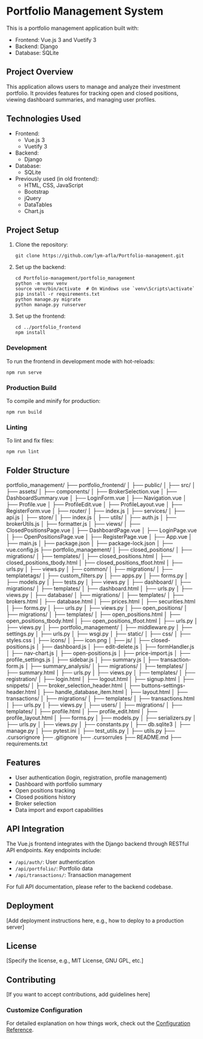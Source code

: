 # Portfolio Management System

This is a portfolio management application built with:
- Frontend: Vue.js 3 and Vuetify 3
- Backend: Django
- Database: SQLite

## Project Overview

This application allows users to manage and analyze their investment portfolio. It provides features for tracking open and closed positions, viewing dashboard summaries, and managing user profiles.

## Technologies Used

- Frontend:
  - Vue.js 3
  - Vuetify 3
- Backend:
  - Django
- Database:
  - SQLite
- Previously used (in old frontend):
  - HTML, CSS, JavaScript
  - Bootstrap
  - jQuery
  - DataTables
  - Chart.js

## Project Setup

1. Clone the repository:
   ```
   git clone https://github.com/lym-afla/Portfolio-management.git
   ```

2. Set up the backend:
   ```
   cd Portfolio-management/portfolio_management
   python -m venv venv
   source venv/bin/activate  # On Windows use `venv\Scripts\activate`
   pip install -r requirements.txt
   python manage.py migrate
   python manage.py runserver
   ```

3. Set up the frontend:
   ```
   cd ../portfolio_frontend
   npm install
   ```

### Development

To run the frontend in development mode with hot-reloads:
```
npm run serve
```

### Production Build

To compile and minify for production:
```
npm run build
```

### Linting

To lint and fix files:
```
npm run lint
```

## Folder Structure

portfolio_management/
├── portfolio_frontend/
│   ├── public/
│   ├── src/
│       ├── assets/
│       ├── components/
│           ├── BrokerSelection.vue
│           ├── DashboardSummary.vue
│           ├── LoginForm.vue
│           ├── Navigation.vue
│           ├── Profile.vue
│           ├── ProfileEdit.vue
│           ├── ProfileLayout.vue
│           ├── RegisterForm.vue
│       ├── router/
│           ├── index.js
│       ├── services/
│           ├── api.js
│       ├── store/
│           ├── index.js
│       ├── utils/
│           ├── auth.js
│           ├── brokerUtils.js
│           ├── formatter.js
│       ├── views/
│           ├── ClosedPositionsPage.vue
│           ├── DashboardPage.vue
│           ├── LoginPage.vue
│           ├── OpenPositionsPage.vue
│           ├── RegisterPage.vue
│       ├── App.vue
│       ├── main.js
│   ├── package.json
│   ├── package-lock.json
│   ├── vue.config.js
├── portfolio_management/
│   ├── closed_positions/
│       ├── migrations/
│       ├── templates/
│           ├── closed_positions.html
│           ├── closed_positions_tbody.html
│           ├── closed_positions_tfoot.html
│       ├── urls.py
│       ├── views.py
│   ├── common/
│       ├── migrations/
│       ├── templatetags/
│           ├── custom_filters.py
│       ├── apps.py
│       ├── forms.py
│       ├── models.py
│       ├── tests.py
│       ├── views.py
│   ├── dashboard/
│       ├── migrations/
│       ├── templates/
│           ├── dashboard.html
│       ├── urls.py
│       ├── views.py
│   ├── database/
│       ├── migrations/
│       ├── templates/
│           ├── brokers.html
│           ├── database.html
│           ├── prices.html
│           ├── securities.html
│       ├── forms.py
│       ├── urls.py
│       ├── views.py
│   ├── open_positions/
│       ├── migrations/
│       ├── templates/
│           ├── open_positions.html
│           ├── open_positions_tbody.html
│           ├── open_positions_tfoot.html
│       ├── urls.py
│       ├── views.py
│   ├── portfolio_management/
│       ├── middleware.py
│       ├── settings.py
│       ├── urls.py
│       ├── wsgi.py
│   ├── static/
│       ├── css/
│           ├── styles.css
│       ├── icons/
│           ├── icon.png
│       ├── js/
│           ├── closed-positions.js
│           ├── dashboard.js
│           ├── edit-delete.js
│           ├── formHandler.js
│           ├── nav-chart.js
│           ├── open-positions.js
│           ├── price-import.js
│           ├── profile_settings.js
│           ├── sidebar.js
│           ├── summary.js
│           ├── transaction-form.js
│   ├── summary_analysis/
│       ├── migrations/
│       ├── templates/
│           ├── summary.html
│       ├── urls.py
│       ├── views.py
│   ├── templates/
│       ├── registration/
│           ├── login.html
│           ├── logout.html
│           ├── signup.html
│       ├── snippets/
│           ├── broker_selection_header.html
│           ├── buttons-settings-header.html
│           ├── handle_database_item.html
│       ├── layout.html
│   ├── transactions/
│       ├── migrations/
│       ├── templates/
│           ├── transactions.html
│       ├── urls.py
│       ├── views.py
│   ├── users/
│       ├── migrations/
│       ├── templates/
│           ├── profile.html
│           ├── profile_edit.html
│           ├── profile_layout.html
│       ├── forms.py
│       ├── models.py
│       ├── serializers.py
│       ├── urls.py
│       ├── views.py
│   ├── constants.py
│   ├── db.sqlite3
│   ├── manage.py
│   ├── pytest.ini
│   ├── test_utils.py
│   ├── utils.py
├── .cursorignore
├── .gitignore
├── .cursorrules
├── README.md
├── requirements.txt

## Features

- User authentication (login, registration, profile management)
- Dashboard with portfolio summary
- Open positions tracking
- Closed positions history
- Broker selection
- Data import and export capabilities

## API Integration

The Vue.js frontend integrates with the Django backend through RESTful API endpoints. Key endpoints include:

- `/api/auth/`: User authentication
- `/api/portfolio/`: Portfolio data
- `/api/transactions/`: Transaction management

For full API documentation, please refer to the backend codebase.

## Deployment

[Add deployment instructions here, e.g., how to deploy to a production server]

## License

[Specify the license, e.g., MIT License, GNU GPL, etc.]

## Contributing

[If you want to accept contributions, add guidelines here]

### Customize Configuration
For detailed explanation on how things work, check out the [Configuration Reference](https://cli.vuejs.org/config/).